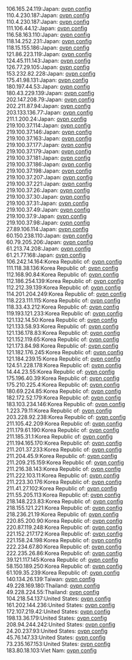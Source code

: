 106.165.24.119:Japan: [ovpn config](vpn/106_165_24_119.ovpn)  
110.4.230.187:Japan: [ovpn config](vpn/110_4_230_187.ovpn)  
110.4.230.187:Japan: [ovpn config](vpn/110_4_230_187.ovpn)  
111.106.44.12:Japan: [ovpn config](vpn/111_106_44_12.ovpn)  
116.58.163.110:Japan: [ovpn config](vpn/116_58_163_110.ovpn)  
118.14.252.231:Japan: [ovpn config](vpn/118_14_252_231.ovpn)  
118.15.155.186:Japan: [ovpn config](vpn/118_15_155_186.ovpn)  
121.86.223.119:Japan: [ovpn config](vpn/121_86_223_119.ovpn)  
124.45.111.143:Japan: [ovpn config](vpn/124_45_111_143.ovpn)  
126.77.29.105:Japan: [ovpn config](vpn/126_77_29_105.ovpn)  
153.232.82.228:Japan: [ovpn config](vpn/153_232_82_228.ovpn)  
175.41.98.131:Japan: [ovpn config](vpn/175_41_98_131.ovpn)  
180.197.44.53:Japan: [ovpn config](vpn/180_197_44_53.ovpn)  
180.43.229.139:Japan: [ovpn config](vpn/180_43_229_139.ovpn)  
202.147.208.79:Japan: [ovpn config](vpn/202_147_208_79.ovpn)  
202.211.87.94:Japan: [ovpn config](vpn/202_211_87_94.ovpn)  
203.133.136.77:Japan: [ovpn config](vpn/203_133_136_77.ovpn)  
211.1.200.24:Japan: [ovpn config](vpn/211_1_200_24.ovpn)  
219.100.37.114:Japan: [ovpn config](vpn/219_100_37_114.ovpn)  
219.100.37.146:Japan: [ovpn config](vpn/219_100_37_146.ovpn)  
219.100.37.163:Japan: [ovpn config](vpn/219_100_37_163.ovpn)  
219.100.37.177:Japan: [ovpn config](vpn/219_100_37_177.ovpn)  
219.100.37.179:Japan: [ovpn config](vpn/219_100_37_179.ovpn)  
219.100.37.181:Japan: [ovpn config](vpn/219_100_37_181.ovpn)  
219.100.37.186:Japan: [ovpn config](vpn/219_100_37_186.ovpn)  
219.100.37.198:Japan: [ovpn config](vpn/219_100_37_198.ovpn)  
219.100.37.207:Japan: [ovpn config](vpn/219_100_37_207.ovpn)  
219.100.37.221:Japan: [ovpn config](vpn/219_100_37_221.ovpn)  
219.100.37.26:Japan: [ovpn config](vpn/219_100_37_26.ovpn)  
219.100.37.30:Japan: [ovpn config](vpn/219_100_37_30.ovpn)  
219.100.37.31:Japan: [ovpn config](vpn/219_100_37_31.ovpn)  
219.100.37.49:Japan: [ovpn config](vpn/219_100_37_49.ovpn)  
219.100.37.9:Japan: [ovpn config](vpn/219_100_37_9.ovpn)  
219.100.37.98:Japan: [ovpn config](vpn/219_100_37_98.ovpn)  
27.89.106.114:Japan: [ovpn config](vpn/27_89_106_114.ovpn)  
60.150.238.110:Japan: [ovpn config](vpn/60_150_238_110.ovpn)  
60.79.205.206:Japan: [ovpn config](vpn/60_79_205_206.ovpn)  
61.213.74.208:Japan: [ovpn config](vpn/61_213_74_208.ovpn)  
61.21.77.168:Japan: [ovpn config](vpn/61_21_77_168.ovpn)  
106.242.14.164:Korea Republic of: [ovpn config](vpn/106_242_14_164.ovpn)  
111.118.38.136:Korea Republic of: [ovpn config](vpn/111_118_38_136.ovpn)  
112.168.90.84:Korea Republic of: [ovpn config](vpn/112_168_90_84.ovpn)  
112.186.254.139:Korea Republic of: [ovpn config](vpn/112_186_254_139.ovpn)  
112.212.39.139:Korea Republic of: [ovpn config](vpn/112_212_39_139.ovpn)  
114.201.204.249:Korea Republic of: [ovpn config](vpn/114_201_204_249.ovpn)  
118.223.111.115:Korea Republic of: [ovpn config](vpn/118_223_111_115.ovpn)  
118.33.43.212:Korea Republic of: [ovpn config](vpn/118_33_43_212.ovpn)  
119.193.121.233:Korea Republic of: [ovpn config](vpn/119_193_121_233.ovpn)  
121.132.14.50:Korea Republic of: [ovpn config](vpn/121_132_14_50.ovpn)  
121.133.58.93:Korea Republic of: [ovpn config](vpn/121_133_58_93.ovpn)  
121.136.178.83:Korea Republic of: [ovpn config](vpn/121_136_178_83.ovpn)  
121.152.119.65:Korea Republic of: [ovpn config](vpn/121_152_119_65.ovpn)  
121.173.84.98:Korea Republic of: [ovpn config](vpn/121_173_84_98.ovpn)  
121.182.176.245:Korea Republic of: [ovpn config](vpn/121_182_176_245.ovpn)  
121.184.239.15:Korea Republic of: [ovpn config](vpn/121_184_239_15.ovpn)  
124.51.228.178:Korea Republic of: [ovpn config](vpn/124_51_228_178.ovpn)  
14.44.23.55:Korea Republic of: [ovpn config](vpn/14_44_23_55.ovpn)  
175.196.40.39:Korea Republic of: [ovpn config](vpn/175_196_40_39.ovpn)  
175.210.225.4:Korea Republic of: [ovpn config](vpn/175_210_225_4.ovpn)  
180.69.224.85:Korea Republic of: [ovpn config](vpn/180_69_224_85.ovpn)  
182.172.52.179:Korea Republic of: [ovpn config](vpn/182_172_52_179.ovpn)  
183.103.234.146:Korea Republic of: [ovpn config](vpn/183_103_234_146.ovpn)  
1.223.79.11:Korea Republic of: [ovpn config](vpn/1_223_79_11.ovpn)  
203.228.92.238:Korea Republic of: [ovpn config](vpn/203_228_92_238.ovpn)  
211.105.42.209:Korea Republic of: [ovpn config](vpn/211_105_42_209.ovpn)  
211.179.61.190:Korea Republic of: [ovpn config](vpn/211_179_61_190.ovpn)  
211.185.31.1:Korea Republic of: [ovpn config](vpn/211_185_31_1.ovpn)  
211.194.165.170:Korea Republic of: [ovpn config](vpn/211_194_165_170.ovpn)  
211.201.37.233:Korea Republic of: [ovpn config](vpn/211_201_37_233.ovpn)  
211.204.45.9:Korea Republic of: [ovpn config](vpn/211_204_45_9.ovpn)  
211.209.215.159:Korea Republic of: [ovpn config](vpn/211_209_215_159.ovpn)  
211.216.38.143:Korea Republic of: [ovpn config](vpn/211_216_38_143.ovpn)  
211.222.103.11:Korea Republic of: [ovpn config](vpn/211_222_103_11.ovpn)  
211.223.30.176:Korea Republic of: [ovpn config](vpn/211_223_30_176.ovpn)  
211.41.27.102:Korea Republic of: [ovpn config](vpn/211_41_27_102.ovpn)  
211.55.205.113:Korea Republic of: [ovpn config](vpn/211_55_205_113.ovpn)  
218.148.223.83:Korea Republic of: [ovpn config](vpn/218_148_223_83.ovpn)  
218.155.121.221:Korea Republic of: [ovpn config](vpn/218_155_121_221.ovpn)  
218.236.21.19:Korea Republic of: [ovpn config](vpn/218_236_21_19.ovpn)  
220.85.200.90:Korea Republic of: [ovpn config](vpn/220_85_200_90.ovpn)  
220.87.119.248:Korea Republic of: [ovpn config](vpn/220_87_119_248.ovpn)  
221.152.217.172:Korea Republic of: [ovpn config](vpn/221_152_217_172.ovpn)  
221.158.24.198:Korea Republic of: [ovpn config](vpn/221_158_24_198.ovpn)  
222.234.67.80:Korea Republic of: [ovpn config](vpn/222_234_67_80.ovpn)  
222.235.26.86:Korea Republic of: [ovpn config](vpn/222_235_26_86.ovpn)  
39.121.117.145:Korea Republic of: [ovpn config](vpn/39_121_117_145.ovpn)  
58.150.189.250:Korea Republic of: [ovpn config](vpn/58_150_189_250.ovpn)  
61.109.35.239:Korea Republic of: [ovpn config](vpn/61_109_35_239.ovpn)  
140.134.26.139:Taiwan: [ovpn config](vpn/140_134_26_139.ovpn)  
49.228.169.180:Thailand: [ovpn config](vpn/49_228_169_180.ovpn)  
49.228.224.55:Thailand: [ovpn config](vpn/49_228_224_55.ovpn)  
104.218.54.137:United States: [ovpn config](vpn/104_218_54_137.ovpn)  
161.202.144.236:United States: [ovpn config](vpn/161_202_144_236.ovpn)  
172.107.219.42:United States: [ovpn config](vpn/172_107_219_42.ovpn)  
198.13.36.179:United States: [ovpn config](vpn/198_13_36_179.ovpn)  
208.94.244.242:United States: [ovpn config](vpn/208_94_244_242.ovpn)  
24.20.237.93:United States: [ovpn config](vpn/24_20_237_93.ovpn)  
45.76.147.33:United States: [ovpn config](vpn/45_76_147_33.ovpn)  
73.235.167.153:United States: [ovpn config](vpn/73_235_167_153.ovpn)  
183.80.18.103:Viet Nam: [ovpn config](vpn/183_80_18_103.ovpn)  
